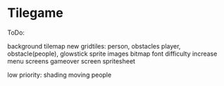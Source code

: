 # Tilegame


ToDo:

background tilemap
new gridtiles: person, obstacles
player, obstacle(people), glowstick sprite images
bitmap font
difficulty increase
menu screens
gameover screen
spritesheet

low priority:
shading
moving people
